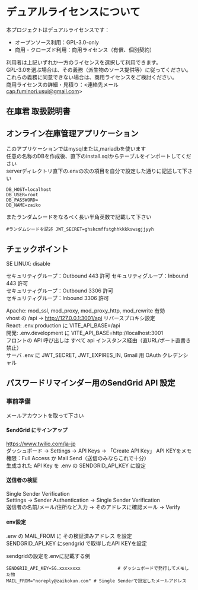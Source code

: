 # デュアルライセンスについて
本プロジェクトはデュアルライセンスです：
- オープンソース利用：GPL-3.0-only
- 商用・クローズド利用：商用ライセンス（有償、個別契約）

利用者は上記いずれか一方のライセンスを選択して利用できます。  
GPL-3.0を選ぶ場合は、その義務（派生物のソース提供等）に従ってください。  
これらの義務に同意できない場合は、商用ライセンスをご検討ください。  
商用ライセンスの詳細・見積り：<連絡先メール cap.fuminori.usui@gmail.com>

## 在庫君 取扱説明書
## オンライン在庫管理アプリケーション
このアプリケーションではmysqlまたは,mariadbを使います  
任意の名称のDBを作成後、直下のinstall.sqlからテーブルをインポートしてください  
serverディレクトリ直下の.envの次の項目を自分で設定した通りに記述して下さい  

````#接続するDB情報記述例
DB_HOST=localhost  
DB_USER=root   
DB_PASSWORD=  
DB_NAME=zaiko
````
またランダムシードをなるべく長い半角英数で記載して下さい  

`#ランダムシードを記述
JWT_SECRET=ghskcmffstghhkkkkswsgjjyyh`


## チェックポイント
SE LINUX: disable

セキュリティグループ：Outbound 443 許可 
セキュリティグループ：Inbound 443 許可  
セキュリティグループ：Outbound 3306 許可  
セキュリティグループ：Inbound 3306 許可  

Apache: mod_ssl, mod_proxy, mod_proxy_http, mod_rewrite 有効  
vhost の /api → http://127.0.0.1:3001/api リバースプロキシ設定  
React: .env.production に VITE_API_BASE=/api  
開発: .env.development に VITE_API_BASE=http://localhost:3001  
フロントの API 呼び出しは すべて api インスタンス経由（直URL/ポート直書き禁止）  
サーバ .env に JWT_SECRET, JWT_EXPIRES_IN, Gmail 用 OAuth クレデンシャル  

## パスワードリマインダー用のSendGrid API 設定

### 事前準備
メールアカウントを取って下さい  
#### SendGrid にサインアップ  
https://www.twilio.com/ja-jp  
ダッシュボード → Settings → API Keys → 「Create API Key」
API KEYをメモ  
権限：Full Access か Mail Send（送信のみならこれで十分）    
生成された API Key を .env の SENDGRID_API_KEY に設定    
#### 送信者の検証
Single Sender Verification  
Settings → Sender Authentication → Single Sender Verification  
送信者の名前/メール/住所など入力 → そのアドレスに確認メール → Verify
#### env設定
.env の MAIL_FROM に その検証済みアドレス を設定  
SENDGRID_API_KEY にsendgrid で取得したAPI KEYを設定 

sendgridの設定を.envに記載する例
````
SENDGRID_API_KEY=SG.xxxxxxxx              # ダッシュボードで発行してメモした物  
MAIL_FROM="noreply@zaikokun.com" # Single Senderで設定したメールアドレス  
````
